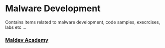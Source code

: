 # Malware Development

Contains items related to malware development, code samples, execrcises, labs etc ...

### [Maldev Academy](./MalDev-Academy/README.md)

